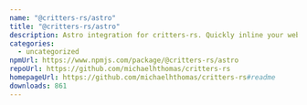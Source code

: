 ```yaml
---
name: "@critters-rs/astro"
title: "@critters-rs/astro"
description: Astro integration for critters-rs. Quickly inline your website's critical CSS.
categories:
  - uncategorized
npmUrl: https://www.npmjs.com/package/@critters-rs/astro
repoUrl: https://github.com/michaelhthomas/critters-rs
homepageUrl: https://github.com/michaelhthomas/critters-rs#readme
downloads: 861
---
```

